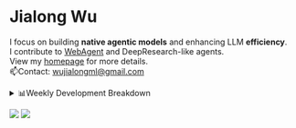 #  Jialong Wu

I focus on building **native agentic models** and enhancing LLM **efficiency**.<br>
I contribute to [WebAgent](https://github.com/Alibaba-NLP/WebAgent) and DeepResearch-like agents.<br>
View my [homepage](https://callanwu.github.io/) for more details. <br>
📫Contact: wujialongml@gmail.com

<details><summary>📊Weekly Development Breakdown</summary>

<!--START_SECTION:waka-->

```txt
From: 08 August 2025 - To: 15 August 2025

Total Time: 34 hrs 48 mins

Python     26 hrs 56 mins  ███████████████████▒░░░░░   77.40 %
JSON       4 hrs 48 mins   ███▒░░░░░░░░░░░░░░░░░░░░░   13.81 %
HTML       1 hr 21 mins    █░░░░░░░░░░░░░░░░░░░░░░░░   03.92 %
Bash       1 hr 13 mins    █░░░░░░░░░░░░░░░░░░░░░░░░   03.53 %
Markdown   16 mins         ▒░░░░░░░░░░░░░░░░░░░░░░░░   00.80 %
```

<!--END_SECTION:waka-->

[![wakatime](https://wakatime.com/badge/user/c6720b29-9431-4a60-bc9d-e1fb2b6bd65f.svg)](https://wakatime.com/@c6720b29-9431-4a60-bc9d-e1fb2b6bd65f)
</details>

[![](https://img.shields.io/badge/Google%20Scholar-4385FE.svg?&color=d6d6d6&style=flat-square&logo=google-scholar)](https://scholar.google.com/citations?user=6eg2m4YAAAAJ)
![](https://komarev.com/ghpvc/?username=callanwu)
